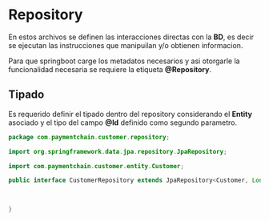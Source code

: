 # Repository

En estos archivos se definen las interacciones directas con la **BD**, es decir se ejecutan las instrucciones que manipuilan y/o obtienen informacion.  

Para que springboot carge los metadatos necesarios y asi otorgarle la funcionalidad necesaria se requiere la etiqueta **@Repository**.  

## Tipado

Es requerido definir el tipado dentro del repository considerando el **Entity** asociado y el tipo del campo **@Id** definido como segundo parametro.  

~~~java
package com.paymentchain.customer.repository;

import org.springframework.data.jpa.repository.JpaRepository;

import com.paymentchain.customer.entity.Customer;

public interface CustomerRepository extends JpaRepository<Customer, Long> {

    

}

~~~
